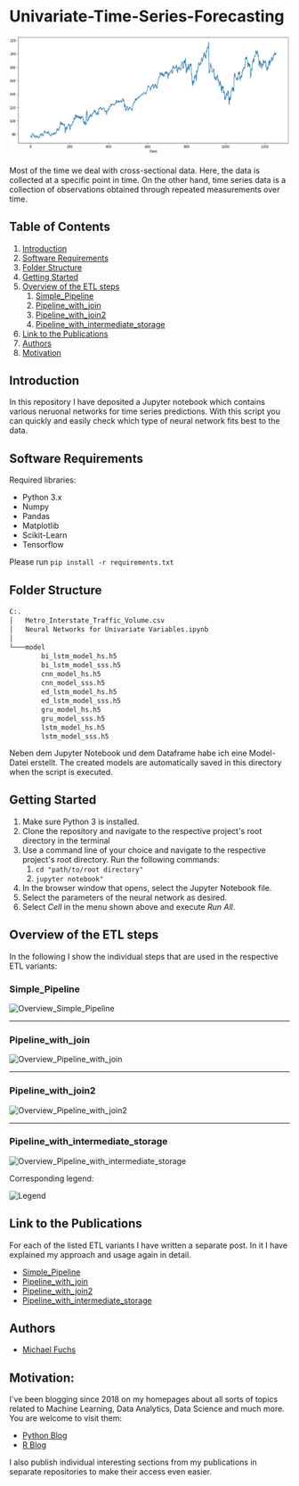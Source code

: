 
# Univariate-Time-Series-Forecasting


![main_image](images/test.png)

Most of the time we deal with cross-sectional data. Here, the data is collected at a specific point in time. On the other hand, time series data is a collection of observations obtained through repeated measurements over time. 


## Table of Contents
1. [Introduction](#introduction)
2. [Software Requirements](#software_requirements)
3. [Folder Structure](#folder_structure)
4. [Getting Started](#getting_started)
5. [Overview of the ETL steps](#overview)
    1. [Simple_Pipeline](#simple_pipeline)
    2. [Pipeline_with_join](#pipeline_with_join)
    3. [Pipeline_with_join2](#pipeline_with_join2)
    4. [Pipeline_with_intermediate_storage](#pipeline_with_intermediate_storage)  
6. [Link to the Publications](#link_publications)    
7. [Authors](#authors)
8. [Motivation](#motivation)




<a name="introduction"></a>

## Introduction

In this repository I have deposited a Jupyter notebook which contains various neruonal networks for time series predictions. 
With this script you can quickly and easily check which type of neural network fits best to the data.

<a name="software_requirements"></a>

## Software Requirements

Required libraries:

+ Python 3.x
+ Numpy
+ Pandas
+ Matplotlib
+ Scikit-Learn
+ Tensorflow


Please run ```pip install -r requirements.txt```



<a name="folder_structure"></a>

## Folder Structure

```
C:.
│   Metro_Interstate_Traffic_Volume.csv
│   Neural Networks for Univariate Variables.ipynb
│
└───model
        bi_lstm_model_hs.h5
        bi_lstm_model_sss.h5
        cnn_model_hs.h5
        cnn_model_sss.h5
        ed_lstm_model_hs.h5
        ed_lstm_model_sss.h5
        gru_model_hs.h5
        gru_model_sss.h5
        lstm_model_hs.h5
        lstm_model_sss.h5
```

Neben dem Jupyter Notebook und dem Dataframe habe ich eine Model-Datei erstellt.
The created models are automatically saved in this directory when the script is executed.



<a name="getting_started"></a>

## Getting Started

1. Make sure Python 3 is installed.
2. Clone the repository and navigate to the respective project's root directory in the terminal
3. Use a command line of your choice and navigate to the respective project's root directory. Run the following commands:
    1. ```cd "path/to/root directory"```
    2. ```jupyter notebook"```
4. In the browser window that opens, select the Jupyter Notebook file.
5. Select the parameters of the neural network as desired.
6. Select *Cell* in the menu shown above and execute *Run All*.


<a name="overview"></a>

## Overview of the ETL steps

In the following I show the individual steps that are used in the respective ETL variants:

<a name="simple_pipeline"></a>

### Simple_Pipeline

![Overview_Simple_Pipeline](images/Overview_Simple_Pipeline.png)

--------------------------------------------------------------------------------------------------------

<a name="pipeline_with_join"></a>

### Pipeline_with_join

![Overview_Pipeline_with_join](images/Overview_Pipeline_with_join.png)

--------------------------------------------------------------------------------------------------------

<a name="pipeline_with_join2"></a>

### Pipeline_with_join2

![Overview_Pipeline_with_join2](images/Overview_Pipeline_with_join2.png)

--------------------------------------------------------------------------------------------------------

<a name="pipeline_with_intermediate_storage"></a>

### Pipeline_with_intermediate_storage

![Overview_Pipeline_with_intermediate_storage](images/Overview_Pipeline_with_intermediate_storage.png)

Corresponding legend:

![Legend](images/Legend.png)
 

<a name="link_publications"></a>

## Link to the Publications

For each of the listed ETL variants I have written a separate post. In it I have explained my approach and usage again in detail.

+ [Simple_Pipeline](https://michael-fuchs-python.netlify.app/2020/11/24/etl-simple-pipeline/)
+ [Pipeline_with_join](https://michael-fuchs-python.netlify.app/2020/11/25/etl-pipeline-with-join/)
+ [Pipeline_with_join2](https://michael-fuchs-python.netlify.app/2020/11/26/etl-pipeline-with-join2/)
+ [Pipeline_with_intermediate_storage](https://michael-fuchs-python.netlify.app/2020/11/27/etl-pipeline-with-intermediate-storage/)


<a name="authors"></a>

## Authors

+ [Michael Fuchs](https://github.com/MFuchs1989)

<a name="motivation"></a>

## Motivation: 

I've been blogging since 2018 on my homepages about all sorts of topics related to Machine Learning, Data Analytics, Data Science and much more.
You are welcome to visit them:

+ [Python Blog](https://michael-fuchs-python.netlify.app/)
+ [R Blog](https://michael-fuchs.netlify.app/)

I also publish individual interesting sections from my publications in separate repositories to make their access even easier. 
